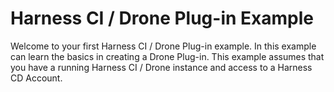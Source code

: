 # Harness CI / Drone Plug-in Example
Welcome to your first Harness CI / Drone Plug-in example. In this example
can learn the basics in creating a Drone Plug-in. This example assumes
that you have a running Harness CI / Drone instance and access to a 
Harness CD Account. 



